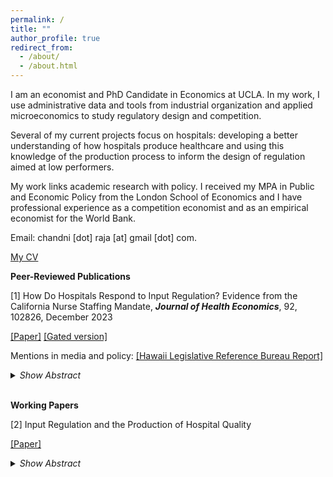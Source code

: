 ```yaml
---
permalink: /
title: ""
author_profile: true
redirect_from: 
  - /about/
  - /about.html
---
```


I am an economist and PhD Candidate in Economics at UCLA. In my work, I use administrative data and tools from industrial organization and applied microeconomics to study regulatory design and competition.  

Several of my current projects focus on hospitals: developing a better understanding of how hospitals produce healthcare and using this knowledge of the production process to inform the design of regulation aimed at low performers. 

My work links academic research with policy. I received my MPA in Public and Economic Policy from the London School of Economics and I have professional experience as a competition economist and as an empirical economist for the World Bank.

Email: chandni [dot] raja [at] gmail [dot] com.

[My CV](/assets/pdf/chandni_cv.pdf)

**Peer-Reviewed Publications**

[1] How Do Hospitals Respond to Input Regulation? Evidence from the California Nurse Staffing Mandate, **_Journal of Health Economics_**, 92, 102826, December 2023

 [[Paper]](/assets/pdf/how_do_hospitals_respond_raja_110623.pdf) [[Gated version]](https://www.sciencedirect.com/science/article/pii/S0167629623001030)
 
 Mentions in media and policy: [[Hawaii Legislative Reference Bureau Report]](https://lrb.hawaii.gov/wp-content/uploads/2025_TimeforTriage.pdf)

<details>
<summary><i>Show Abstract</i></summary> <i>Abstract:</i> Mandated minimum nurse-to-patient ratios have been the subject of active debate in the U.S. for over twenty years and are under legislative consideration today in several states and at the federal level. This paper uses the 1999 California nurse staffing mandate as an empirical setting to estimate the causal effects of minimum ratios on hospitals. Minimum ratios led to a 58 minute increase in nursing time per patient day and 9 percent increase in the wage bill per patient day in the general medical/surgical acute care unit among treated hospitals. Hospitals responded on several margins: increased their use of lower-licensed and younger nurses, reduced capacity by 16 beds (14 percent), and increased bed utilization rates by 0.045 points (8 percent). Using administrative data on discharges for acute myocardial infarction (AMI), I find a significant reduction in length of stay (5 percent) and no effect on the 30-day all-cause readmission rate. The null effect on readmissions suggests that length of stay declined not because hospitals were discharging AMI patients ``quicker and sicker", rather, AMI patients recovered more quickly due to an improvement in care quality per day. 
</details>

<br/>

**Working Papers**

[2] Input Regulation and the Production of Hospital Quality

[[Paper]](/assets/pdf/jmp_raja.pdf) 

<details>
<summary><i>Show Abstract</i></summary> <i>Abstract:</i> We have a limited understanding of how nurses, physicians, and patients interact to produce high quality medical care but these interactions are central to efficient regulatory design. This paper estimates a value-added production model for hospital quality in nurses and physicians that allows labor productivity to vary with observed patient type and unobserved hospital productivity. I exploit identifying variation from the 1999 California nurse staffing mandate – one of the first pieces of comprehensive legislation worldwide to establish minimum nurse-to-patient ratios in hospitals. I find nurses and physicians to be highly complementary (near Leontief) in production. I show that minimum nurse-to-patient ratios that do not account for these complementarities increase healthcare labor costs by 1.4 percent holding quality constant amounting to $24 million in costs across hospitals affected by the mandate. I recover hospital productivities and I show that on average there was no across-hospital misallocation of nurses to low productivity hospitals due to the ratio regulation – low staffing hospitals are as productive as their high staffing neighbors. However, I find efficiency gains can be made by reallocating nurses to hospitals with higher severity patients where they are more valuable.
</details>

<br/>